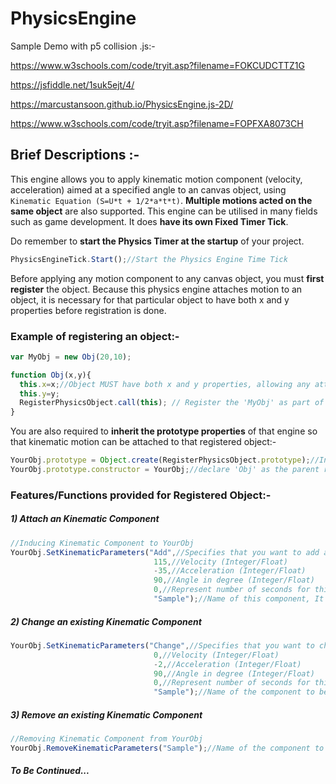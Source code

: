 # PhysicsEngine
Sample Demo with p5 collision .js:-

https://www.w3schools.com/code/tryit.asp?filename=FOKCUDCTTZ1G

https://jsfiddle.net/1suk5ejt/4/

https://marcustansoon.github.io/PhysicsEngine.js-2D/



https://www.w3schools.com/code/tryit.asp?filename=FOPFXA8073CH




## Brief Descriptions :-

This engine allows you to apply kinematic motion component (velocity, acceleration) aimed at a specified angle to an canvas object, using ```Kinematic Equation (S=U*t + 1/2*a*t*t)```. **Multiple motions acted on the same object** are also supported.
This engine can be utilised in many fields such as game development. It does **have its own Fixed Timer Tick**. 

Do remember to **start the Physics Timer at the startup** of your project.

```javascript
PhysicsEngineTick.Start();//Start the Physics Engine Time Tick
```

Before applying any motion component to any canvas object, you must **first register** the object.
Because this physics engine attaches motion to an object, it is necessary for that particular object to have both x and y properties before registration is done.

### Example of registering an object:-

```javascript
var MyObj = new Obj(20,10);

function Obj(x,y){
  this.x=x;//Object MUST have both x and y properties, allowing any attached kinematic motion to alter them
  this.y=y;
  RegisterPhysicsObject.call(this); // Register the 'MyObj' as part of the Physics Object
}
```

You are also required to **inherit the prototype properties** of that engine so that kinematic motion can be attached to that registered object:-

```javascript
YourObj.prototype = Object.create(RegisterPhysicsObject.prototype);//Inherit the Prototype properties of Physics Engine
YourObj.prototype.constructor = YourObj;//declare 'Obj' as the parent root which has the prototype functions of Physics Engine (eg SetKinematicParameters, RemoveKinematicParameters, etc)
```


### Features/Functions provided for Registered Object:-

##### 1) Attach an Kinematic Component
```javascript
//Inducing Kinematic Component to YourObj
YourObj.SetKinematicParameters("Add",//Specifies that you want to add a new component to an object (String)
                                115,//Velocity (Integer/Float)
                                -35,//Acceleration (Integer/Float)
                                90,//Angle in degree (Integer/Float)
                                0,//Represent number of seconds for this component to be removed, Put '0' which implies the component is permanent (Integer/Float)
                                "Sample");//Name of this component, It must be Unique. An Object cannot have more than one component attached with the same name!!! (String)                         
```


##### 2) Change an existing Kinematic Component
```javascript
YourObj.SetKinematicParameters("Change",//Specifies that you want to change a particular component attached to an Object (String)
                                0,//Velocity (Integer/Float)
                                -2,//Acceleration (Integer/Float)
                                90,//Angle in degree (Integer/Float)
                                0,//Represent number of seconds for this component to be removed, Put '0', which implies the component is permanent (Integer/Float)
                                "Sample");//Name of the component to be changed (String)    
```

##### 3) Remove an existing Kinematic Component

```javascript
//Removing Kinematic Component from YourObj
YourObj.RemoveKinematicParameters("Sample");//Name of the component to be removed

```



##### To Be Continued...
